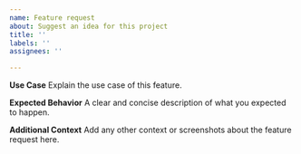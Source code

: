 ```yaml
---
name: Feature request
about: Suggest an idea for this project
title: ''
labels: ''
assignees: ''

---
```


**Use Case**
Explain the use case of this feature. 

**Expected Behavior**
A clear and concise description of what you expected to happen.

**Additional Context**
Add any other context or screenshots about the feature request here.
